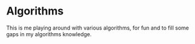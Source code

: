 Algorithms
==========

This is me playing around with various algorithms, for fun and
to fill some gaps in my algorithms knowledge.
